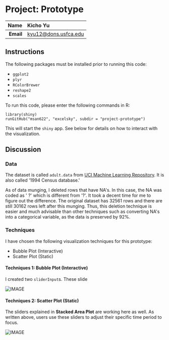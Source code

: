 Project: Prototype
==============================

| **Name**  | Kicho Yu  |
|----------:|:-------------|
| **Email** | kyu12@dons.usfca.edu |

## Instructions ##

The following packages must be installed prior to running this code:
- `ggplot2`
- `plyr` 
- `RColorBrewer` 
- `reshape2` 
- `scales` 

To run this code, please enter the following commands in R:

```
library(shiny)
runGitHub("msan622", "excelsky", subdir = "project-prototype")
```
This will start the `shiny` app. See below for details on how to interact with the visualization.  


## Discussion ##
### Data ###
The dataset is called `adult.data` from [UCI Machine Learning Repository](https://archive.ics.uci.edu/ml/datasets/Adult). It is also called '1994 Census database.'  

As of data munging, I deleted rows that have NA's. In this case, the NA was coded as ' ?' which is different from '?'. It took a decent time for me to figure out the difference. The original dataset has 32561 rows and there are still 30162 rows left after this munging. Thus, this deletion technique is easier and much advisable than other techniques such as converting NA's into a categorical variable, as the data is preserved by 92%.


### Techniques ###

I have chosen the following visualization techniques for this prototype:

- Bubble Plot (Interactive)
- Scatter Plot (Static)


#### Techniques 1: Bubble Plot (Interactive) ####
I created two `sliderInput`s. These slide

![IMAGE](HAG5.JPG) 

#### Techniques 2: Scatter Plot (Static) ####
The sliders explained in **Stacked Area Plot** are working here as well. As written above, users use these sliders to adjust their specific time period to focus.  

![IMAGE](HAG5.JPG) 
